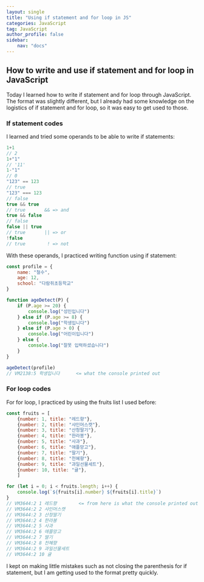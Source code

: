 ```yaml
---
layout: single
title: "Using if statement and for loop in JS"
categories: JavaScript
tag: JavaScript
author_profile: false
sidebar:
    nav: "docs"
---
```


## How to write and use if statement and for loop in JavaScript

Today I learned how to write if statement and for loop through JavaScript. 
The format was slightly different, but I already had some knowledge on the logistics of if statement and for loop, so it was easy to get used to those.

### If statement codes

I learned and tried some operands to be able to write if statements:

```js
1+1
// 2
1+"1"
// '11'
1-"1"
// 0
"123" == 123
// true
"123" === 123
// false
true && true
// true       && => and
true && false
// false
false || true
// true       || => or
!false
// true        ! => not
```

With these operands, I practiced writing function using if statement:
```js
const profile = {
    name: "철수",
    age: 12,
    school: "다람쥐초등학교"
}

function ageDetect(P) {
    if (P.age >= 20) {
        console.log("성인입니다")
    } else if (P.age >= 8) {
        console.log("학생입니다")
    } else if (P.age > 0) {
        console.log("어린이입니다")
    } else {
        console.log("잘못 입력하셨습니다")
    }
}

ageDetect(profile)
// VM2138:5 학생입니다      <= what the console printed out
```

### For loop codes

For for loop, I practiced by using the fruits list I used before:
```js
const fruits = [
    {number: 1, title: "레드향"},
    {number: 2, title: "샤인머스캣"},
    {number: 3, title: "산청딸기"},
    {number: 4, title: "한라봉"},
    {number: 5, title: "사과"},
    {number: 6, title: "애플망고"},
    {number: 7, title: "딸기"},
    {number: 8, title: "천혜향"},
    {number: 9, title: "과일선물세트"},
    {number: 10, title: "귤"},
    ]

for (let i = 0; i < fruits.length; i++) {
    console.log(`${fruits[i].number} ${fruits[i].title}`)
}
// VM3644:2 1 레드향        <= from here is what the console printed out 
// VM3644:2 2 샤인머스캣
// VM3644:2 3 산청딸기
// VM3644:2 4 한라봉
// VM3644:2 5 사과
// VM3644:2 6 애플망고
// VM3644:2 7 딸기
// VM3644:2 8 천혜향
// VM3644:2 9 과일선물세트
// VM3644:2 10 귤
```

I kept on making little mistakes such as not closing the parenthesis for if statement, but I am getting used to the format pretty quickly.
